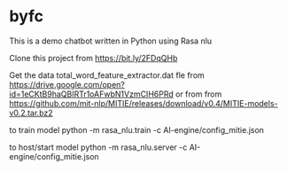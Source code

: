 # byfc
This is a demo chatbot written in Python using Rasa nlu

Clone this project from https://bit.ly/2FDqQHb

Get the data total_word_feature_extractor.dat fle from https://drive.google.com/open?id=1eCKtB9haQBIRTr1oAFwbN1VzmCIH6PRd
or from from https://github.com/mit-nlp/MITIE/releases/download/v0.4/MITIE-models-v0.2.tar.bz2

to train model
python -m rasa_nlu.train -c AI-engine/config_mitie.json

to host/start model
python -m rasa_nlu.server -c AI-engine/config_mitie.json
